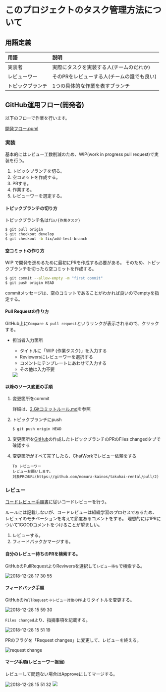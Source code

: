 # このプロジェクトのタスク管理方法について


## 用語定義

|用語          |説明                                                                                                                                      |
|:-------------|:-----------------------------------------------------------------------------------------------------------------------------------------|
|実装者        |実際にタスクを実装する人(チームのだれか)                                                                                                  |
|レビューワー  |そのPRをレビューする人(チームの誰でも良い)                                                                                                |
|トピックブランチ    |1つの具体的な作業を表すブランチ|

## GitHub運用フロー(開発者)

以下のフローで作業を行います。

[開発フロー.puml](開発フロー.puml)
<img src="./開発フロー.puml" alt="">

### 実装

基本的にはレビュー工数削減のため、WIP(work in progress pull request)で実装を行う。

1. トピックブランチを切る。
1. 空コミットを作成する。
1. PRする。
1. 作業する。
1. レビューワーを選定する。

#### トピックブランチの切り方

トピックブランチ名は`fix/{作業タスク}`

```bash
$ git pull origin
$ git checkout develop
$ git checkout -b fix/add-test-branch
```

#### 空コミットの作り方

WIP で開発を進めるために最初にPRを作成する必要がある。
そのため、トピックブランチを切ったら空コミットを作成する。

```bash
$ git commit --allow-empty -m "first commit"
$ git push origin HEAD
```

commitメッセージは、空のコミットであることがわかれば良いのでemptyを指定する。

#### Pull Requestの作り方

GitHub上に`Compare & pull request`というリンクが表示されるので、クリックする。

 * 担当者入力箇所
    * タイトルに「WIP {作業タスク}」を入力する
    * Reviewersにレビューワーを選択する
    * コメントにテンプレートにあわせて入力する
    * その他は入力不要

    <img src="https://i.imgur.com/RaOiSxq.png">

#### 以降のソース変更の手順

 1. 変更箇所をcommit
 
    詳細は、[2.Gitコミットルール.md](2.Gitコミットルール.md)を参照

 1. トピックブランチにpush
    ```bash
    $ git push origin HEAD
    ```
 1. 変更箇所を[GitHub](https://github.com/nomura-kainos/takuhai-rental)の作成したトピックブランチのPRのFiles changedタブで確認する
 
 1. 変更箇所がすべて完了したら、ChatWorkでレビュー依頼をする
     ```ChatWork
     To レビューワー
     レビューお願いします。
     対象PRのURL(https://github.com/nomura-kainos/takuhai-rental/pull/2)
     ```

### レビュー

[コードレビュー手順書](5.コードレビューマニュアル.md)に従いコードレビューを行う。

ルールには記載しないが、コードレビューは組織学習のプロセスであるため、
レビュイのモチベーションを考えて節度あるコメントをする。
理想的には1PRについて1GOODコメントをつけることが望ましい。

1. レビューする。
1. フィードバックかマージする。

#### 自分のレビュー待ちのPRを検索する。

GitHubのPullRequestよりReviwersを選択して`レビュー待ち`で検索する。

<img alt="2018-12-28 17 30 55" src="https://user-images.githubusercontent.com/17704892/50508830-d8495e00-0ac6-11e9-81c6-b6b39736f1bf.png">

#### フィードバック手順

GitHubの`PullRequest`->`レビュー対象のPR`よりタイトルを変更する。

<img alt="2018-12-28 15 59 30" src="https://user-images.githubusercontent.com/17704892/50508543-ac79a880-0ac5-11e9-8d6c-b926c2a486a1.png">


`Files changed`より、指摘事項を記載する。

<img alt="2018-12-28 15 51 19" src="https://user-images.githubusercontent.com/17704892/50505787-e3958d00-0ab8-11e9-8f5b-07155137cc3f.png">

PRのフラグを「Request changes」に変更して、レビューを終える。

<img alt="request change" src="https://user-images.githubusercontent.com/17704892/50505881-50108c00-0ab9-11e9-8cea-8384fab2a732.png">

#### マージ手順(レビューワー担当)

レビューして問題ない場合はApproveにしてマージする。

<img alt="2018-12-28 15 51 32" src="https://user-images.githubusercontent.com/17704892/50508623-02e6e700-0ac6-11e9-8c62-8a3b6e898ec0.png">

<img src="https://user-images.githubusercontent.com/17704892/50671389-f78b4280-1014-11e9-85f3-0d9a7da42085.png">
